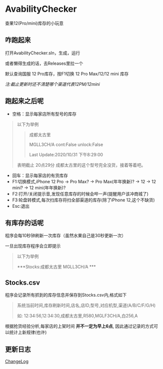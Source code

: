 # AvabilityChecker
查果12(Pro/mini)库存的小玩意

## 咋跑起来
打开AvabilityChecker.sln，生成，运行

或者懒得生成的话，去Releases里拉一个

默认查询国服 12 Pro库存，按F1切换 12 Pro Max/12/12 mini 库存

<i>注:截止更新时还不清楚哪个渠道代表12PM/12mini</i>

## 跑起来之后呢
- 空格：显示每家店所有型号的库存
>以下为举例
>>成都太古里
>>
>>MGLL3CH/A cont:False unlock:False
>>
>>Last Update:2020/10/31 下午8:29:00
>
>表明截止 20点29分 成都太古里的这个型号完全没货，接着等着吧。

- 回车：显示每家店的有货库存
- F1:切换模式,iPhone 12 Pro -> Pro Max? -> Pro Max(年年换新)? -> 12 -> 12 mini? -> 12 mini(年年换新)?
- F2:打开/关闭提示音,发现任意库存的时候会哔一声(提醒用户该冲商城了)
- F3:轮盘转模式,每次扫库存将扫全部渠道的库存(除了iPhone 12,这个不缺货)
- Esc:退出

## 有库存的话呢
程序会每10秒钟刷新一次库存（虽然水果自己是30秒更新一次）

一旦出现库存程序会立即提示
> 以下为举例
>
> \*\*\*Stocks:成都太古里 MGLL3CH/A \*\*\*

## Stocks.csv
程序会记录所有抓到的库存信息并保存到Stocks.csv内,格式如下

> 系统当前时间,库存刷新时间,店名,店ID,型号,对应机型,渠道(A/B/C/F/G/H)
>
> 如: 12:34:56,12:34:30,成都太古里,R580,MGLF3CH/A,白256,A

根据抢货经验分析,每家店的上架时间 <b>并不一定为早上6点</b>, 因此通过记录的方式可以统计上新规律(也许)

## 更新日志
[ChangeLog](../master/ChangeLog.md)